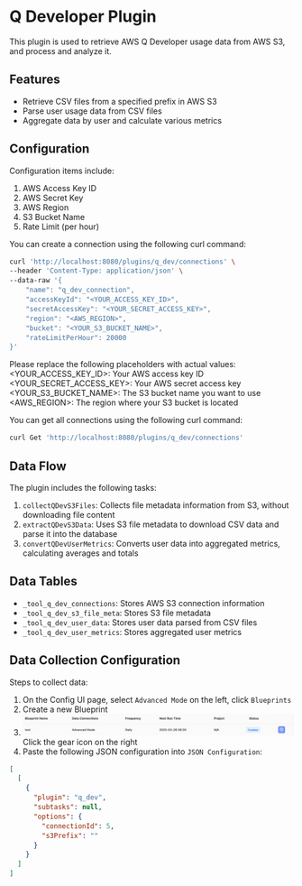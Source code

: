 <!--
Licensed to the Apache Software Foundation (ASF) under one or more
contributor license agreements.  See the NOTICE file distributed with
this work for additional information regarding copyright ownership.
The ASF licenses this file to You under the Apache License, Version 2.0
(the "License"); you may not use this file except in compliance with
the License.  You may obtain a copy of the License at

    http://www.apache.org/licenses/LICENSE-2.0

Unless required by applicable law or agreed to in writing, software
distributed under the License is distributed on an "AS IS" BASIS,
WITHOUT WARRANTIES OR CONDITIONS OF ANY KIND, either express or implied.
See the License for the specific language governing permissions and
limitations under the License.
-->

# Q Developer Plugin

This plugin is used to retrieve AWS Q Developer usage data from AWS S3, and process and analyze it.

## Features

- Retrieve CSV files from a specified prefix in AWS S3
- Parse user usage data from CSV files
- Aggregate data by user and calculate various metrics

## Configuration

Configuration items include:

1. AWS Access Key ID
2. AWS Secret Key
3. AWS Region
4. S3 Bucket Name
5. Rate Limit (per hour)

You can create a connection using the following curl command:
```bash
curl 'http://localhost:8080/plugins/q_dev/connections' \
--header 'Content-Type: application/json' \
--data-raw '{
    "name": "q_dev_connection",
    "accessKeyId": "<YOUR_ACCESS_KEY_ID>",
    "secretAccessKey": "<YOUR_SECRET_ACCESS_KEY>",
    "region": "<AWS_REGION>",
    "bucket": "<YOUR_S3_BUCKET_NAME>",
    "rateLimitPerHour": 20000
}'
```
Please replace the following placeholders with actual values:
<YOUR_ACCESS_KEY_ID>: Your AWS access key ID
<YOUR_SECRET_ACCESS_KEY>: Your AWS secret access key
<YOUR_S3_BUCKET_NAME>: The S3 bucket name you want to use
<AWS_REGION>: The region where your S3 bucket is located

You can get all connections using the following curl command:
```bash
curl Get 'http://localhost:8080/plugins/q_dev/connections'
```

## Data Flow

The plugin includes the following tasks:

1. `collectQDevS3Files`: Collects file metadata information from S3, without downloading file content
2. `extractQDevS3Data`: Uses S3 file metadata to download CSV data and parse it into the database
3. `convertQDevUserMetrics`: Converts user data into aggregated metrics, calculating averages and totals

## Data Tables

- `_tool_q_dev_connections`: Stores AWS S3 connection information
- `_tool_q_dev_s3_file_meta`: Stores S3 file metadata
- `_tool_q_dev_user_data`: Stores user data parsed from CSV files
- `_tool_q_dev_user_metrics`: Stores aggregated user metrics

## Data Collection Configuration
Steps to collect data:
1. On the Config UI page, select `Advanced Mode` on the left, click `Blueprints`
2. Create a new Blueprint
3. ![img.png](img.png) Click the gear icon on the right
4. Paste the following JSON configuration into `JSON Configuration`:

```json
[
  [
    {
      "plugin": "q_dev",
      "subtasks": null,
      "options": {
        "connectionId": 5,
        "s3Prefix": ""
      }
    }
  ]
]
```